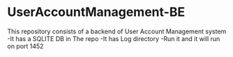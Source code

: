 # UserAccountManagement-BE
This repository consists of a backend of User Account Management system 
-It has a SQLITE DB in The repo
-It has Log directory
-Run it and it will run on port 1452

